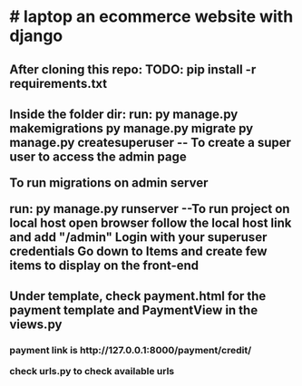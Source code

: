 <h1># laptop
an ecommerce website with django</h1>

<h2>After cloning this repo: TODO:
pip install -r requirements.txt<h2>

Inside the folder dir:
 run: 
 py manage.py makemigrations
 py manage.py migrate
 py manage.py createsuperuser -- To create a super user to access the admin page
 
 To run migrations on admin server
 
 run:
  py manage.py runserver --To run project on local host
   open browser follow the local host link and add "/admin" 
   Login with your superuser credentials 
   Go down to Items and create few items to display on the front-end
   
   <h2>Under template, check payment.html for the payment template and PaymentView in the views.py</h2>
   <h3> payment link is <span>http://127.0.0.1:8000/payment/credit/</span>
   <p> check urls.py to check available urls</p>
   
   
   
   
